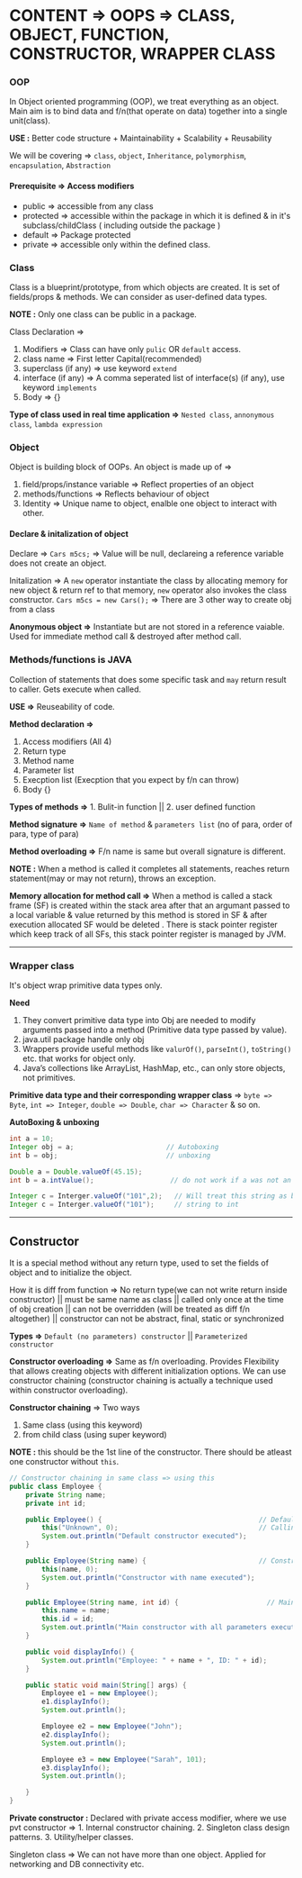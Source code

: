 # CONTENT => OOPS => CLASS, OBJECT, FUNCTION, CONSTRUCTOR, WRAPPER CLASS

### OOP

In Object oriented programming (OOP), we treat everything as an object. Main aim is to bind data and f/n(that operate on data) together into a single unit(class). 


**USE :** Better code structure + Maintainability + Scalability + Reusability

We will be covering => `class`, `object`, `Inheritance`, `polymorphism`, `encapsulation`, `Abstraction`

#### Prerequisite => Access modifiers

- public => accessible from any class
- protected => accessible within the package in which it is defined & in it's subclass/childClass ( including outside the package )
- default => Package protected
- private => accessible only within the defined class.

### Class

Class is a blueprint/prototype, from which objects are created. It is set of fields/props & methods. We can consider as user-defined data types.

**NOTE :** Only one class can be public in a package.

Class Declaration =>

1. Modifiers => Class can have only `pulic` OR `default` access.
2. class name => First letter Capital(recommended)
3. superclass (if any) => use keyword `extend`
4. interface (if any) => A comma seperated list of interface(s) (if any), use keyword `implements`
5. Body => {}

**Type of class used in real time application =>** `Nested class`, `annonymous class`, `lambda expression`

### Object

Object is building block of OOPs. An object is made up of => 
1. field/props/instance variable => Reflect properties of an object
2. methods/functions => Reflects behaviour of object
3. Identity => Unique name to object, enalble one object to interact with other.

#### Declare & initalization of object

Declare => `Cars m5cs;` => Value will be null, declareing a reference variable does not create an object.

Initalization => A `new` operator instantiate the class by allocating memory for new object & return ref to that memory, `new` operator also invokes the class constructor. `Cars m5cs = new Cars();` => There are 3 other way to create obj from a class

**Anonymous object =>** Instantiate but are not stored in a reference vaiable. Used for immediate method call & destroyed after method call.


### Methods/functions is JAVA

Collection of statements that does some specific task and `may` return result to caller. Gets execute when called.

**USE =>** Reuseability of code.

**Method declaration =>**
1. Access modifiers (All 4)
2. Return type
3. Method name
4. Parameter list
5. Execption list (Execption that you expect by f/n can throw)
6. Body {}

**Types of methods =>** 1. Bulit-in function  ||   2. user defined function

**Method signature =>** `Name of method` & `parameters list` (no of para, order of para, type of para)

**Method overloading =>** F/n name is same but overall signature is different. 

**NOTE :** When a method is called it completes all statements, reaches return statement(may or may not return), throws an exception. 

**Memory allocation for method call =>** When a method is called a stack frame (SF) is created within the stack area after that an argumant passed to a local variable & value returned by this method is stored in SF & after execution allocated SF would be deleted . There is stack pointer register which keep track of all SFs, this stack pointer register is managed by JVM.  

-----

### Wrapper class

It's object wrap primitive data types only.

**Need**
1. They convert primitive data type into Obj are needed to modify arguments passed into a method (Primitive data type passed by value).
2. java.util package handle only obj
3. Wrappers provide useful methods like `valurOf()`, `parseInt()`, `toString()` etc. that works for object only.
4. Java’s collections like ArrayList, HashMap, etc., can only store objects, not primitives.

**Primitive data type and their corresponding wrapper class** => `byte => Byte`, `int => Integer`, `double => Double`, `char => Character` & so on.

**AutoBoxing & unboxing**

```java
int a = 10;
Integer obj = a;                       // Autoboxing
int b = obj;                           // unboxing
```

```java
Double a = Double.valueOf(45.15);
int b = a.intValue();                   // do not work if a was not an object

Integer c = Interger.valueOf("101",2);   // Will treat this string as binary and convert to int value.
Integer c = Interger.valueOf("101");     // string to int
```

-----

## Constructor

It is a special method without any return type, used to set the fields of object and to initialize the object.

How it is diff from function => No return type(we can not write return inside constructor) || must be same name as class || called only once at the time of obj creation || can not be overridden (will be treated as diff f/n altogether) || constructor can not be abstract, final, static or synchronized

**Types =>** `Default (no parameters) constructor` || `Parameterized constructor`

**Constructor overloading =>** Same as f/n overloading. Provides Flexibility that allows creating objects with different initialization options. We can use constructor chaining (constructor chaining is actually a technique used within constructor overloading).

**Constructor chaining** => Two ways
1. Same class (using this keyword)
2. from child class (using super keyword)


**NOTE :** this should be the 1st line of the constructor. There should be atleast one constructor without `this`.

```java
// Constructor chaining in same class => using this 
public class Employee {
    private String name;
    private int id;

    public Employee() {                                       // Default constructor
        this("Unknown", 0);                                   // Calling main constructor which is accepting both parameters
        System.out.println("Default constructor executed");
    }

    public Employee(String name) {                            // Constructor with name only
        this(name, 0);
        System.out.println("Constructor with name executed");
    }

    public Employee(String name, int id) {                      // Main Constructor with name and id (All parameters)
        this.name = name;
        this.id = id;
        System.out.println("Main constructor with all parameters executed");
    }

    public void displayInfo() {
        System.out.println("Employee: " + name + ", ID: " + id);
    }

    public static void main(String[] args) {
        Employee e1 = new Employee();
        e1.displayInfo();
        System.out.println();

        Employee e2 = new Employee("John");
        e2.displayInfo();
        System.out.println();

        Employee e3 = new Employee("Sarah", 101);
        e3.displayInfo();
        System.out.println();

    }
}
```

**Private constructor :** Declared with private access modifier, where we use pvt constructor => 1. Internal constructor chaining. 2. Singleton class design patterns. 3. Utility/helper classes.

Singleton class => We can not have more than one object. Applied for networking and DB connectivity etc. 











































 


















